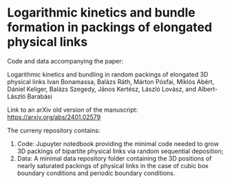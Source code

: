 # Logarithmic kinetics and bundle formation in packings of elongated physical links

Code and data accompanying the paper: 

Logarithmic kinetics and bundling in random packings of elongated 3D physical links
Ivan Bonamassa, Balázs Ráth, Márton Pósfai, Miklós Abért, Dániel Keliger, Balázs Szegedy, János Kertész, László Lovász, and Albert-László Barabási

Link to an arXiv old version of the manuscript: https://arxiv.org/abs/2401.02579

The curreny repository contains: 

1) Code: Jupuyter notedbook providing the minimal code needed to grow 3D packings of bipartite physical links via random sequential deposition; 
2) Data: A minimal data repository folder containing the 3D positions of nearly saturated packings of physical links in the case of cubic box boundary conditions and periodic boundary conditions.
